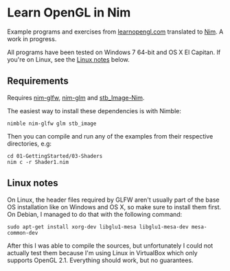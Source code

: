 # Learn OpenGL in Nim

Example programs and exercises from
[learnopengl.com](https://learnopengl.com/) translated to
[Nim](https://nim-lang.org/). A work in progress.

All programs have been tested on Windows 7 64-bit and OS X El Capitan. If
you're on Linux, see the [Linux notes](#linux-notes) below.

## Requirements

Requires [nim-glfw](https://github.com/ephja/nim-glfw),
[nim-glm](https://github.com/stavenko/nim-glm) and
[stb_Image-Nim](https://gitlab.com/define-private-public/stb_image-Nim).

The easiest way to install these dependencies is with Nimble:

```
nimble nim-glfw glm stb_image
```

Then you can compile and run any of the examples from their respective
directories, e.g:

```
cd 01-GettingStarted/03-Shaders 
nim c -r Shader1.nim
```

## Linux notes

On Linux, the header files required by GLFW aren't usually part of the base OS
installation like on Windows and OS X, so make sure to install them first. On
Debian, I managed to do that with the following command:

```
sudo apt-get install xorg-dev libglu1-mesa libglu1-mesa-dev mesa-common-dev
```

After this I was able to compile the sources, but unfortunately I could not
actually test them because I'm using Linux in VirtualBox which only supports
OpenGL 2.1. Everything should work, but no guarantees.

